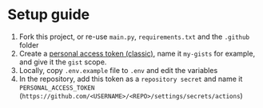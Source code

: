 # Setup guide

1. Fork this project, or re-use `main.py`, `requirements.txt` and the `.github` folder
2. Create a [personal access token (classic)](https://github.com/settings/tokens), name it `my-gists` for example, and give it the `gist` scope.
3. Locally, copy `.env.example` file to `.env` and edit the variables
4. In the repository, add this token as a `repository secret` and name it `PERSONAL_ACCESS_TOKEN` (`https://github.com/<USERNAME>/<REPO>/settings/secrets/actions`)

